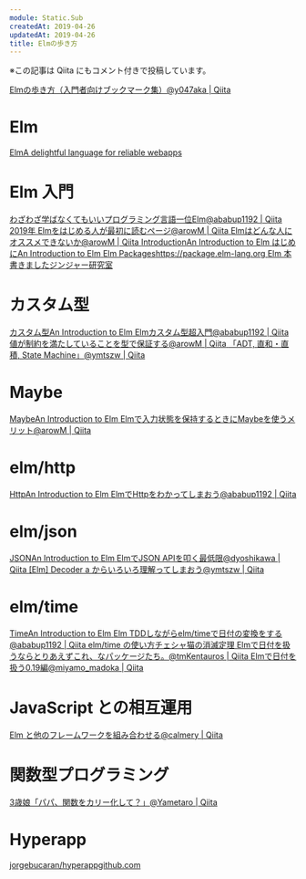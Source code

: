 ```yaml
---
module: Static.Sub
createdAt: 2019-04-26
updatedAt: 2019-04-26
title: Elmの歩き方
---
```


※この記事は Qiita にもコメント付きで投稿しています。

<a href="https://qiita.com/y047aka/items/b1c9c056938786e6e602" target="_blank">
    Elmの歩き方（入門者向けブックマーク集）<span>@y047aka | Qiita</span>
</a>

# Elm

<a href="https://elm-lang.org" target="_blank">
    Elm<span>A delightful language for reliable webapps</span>
</a>

# Elm 入門

<a href="https://qiita.com/ababup1192/items/4c39ff981642aded5d8e" target="_blank">
    わざわざ学ばなくてもいいプログラミング言語一位Elm<span>@ababup1192 | Qiita</span>
</a>

<a href="https://qiita.com/arowM/items/5ec5853298fc880353b7" target="_blank">
    2019年 Elmをはじめる人が最初に読むページ<span>@arowM | Qiita</span>
</a>

<a href="https://qiita.com/arowM/items/dfb38d1c5f3dfde8b8bf" target="_blank">
    Elmはどんな人にオススメできないか<span>@arowM | Qiita</span>
</a>

<a href="https://guide.elm-lang.org" target="_blank">
    Introduction<span>An Introduction to Elm</span>
</a>

<a href="https://guide.elm-lang.jp" target="_blank">
    はじめに<span>An Introduction to Elm</span>
</a>

<a href="https://package.elm-lang.org" target="_blank">
    Elm Packages<span>https://package.elm-lang.org</span>
</a>

<a href="http://jinjor-labo.hatenablog.com/entry/2019/02/26/112019" target="_blank">
    Elm 本書きました<span>ジンジャー研究室</span>
</a>

# カスタム型

<a href="https://guide.elm-lang.jp/types/custom_types.html" target="_blank">
    カスタム型<span>An Introduction to Elm</span>
</a>

<a href="https://qiita.com/ababup1192/items/70199bff67dfc0e14e00" target="_blank">
    Elmカスタム型超入門<span>@ababup1192 | Qiita</span>
</a>

<a href="https://qiita.com/arowM/items/0106f2b66a6a446bad38" target="_blank">
    値が制約を満たしていることを型で保証する<span>@arowM | Qiita</span>
</a>

<a href="https://qiita.com/ymtszw/items/dff02ad6350032688676" target="_blank">
    「ADT, 直和・直積, State Machine」<span>@ymtszw | Qiita</span>
</a>

# Maybe

<a href="https://guide.elm-lang.jp/error_handling/maybe.html" target="_blank">
    Maybe<span>An Introduction to Elm</span>
</a>

<a href="https://qiita.com/arowM/items/bedd54cbe584ebf3cea5" target="_blank">
    Elmで入力状態を保持するときにMaybeを使うメリット<span>@arowM | Qiita</span>
</a>

# elm/http

<a href="https://guide.elm-lang.jp/effects/http.html" target="_blank">
    Http<span>An Introduction to Elm</span>
</a>

<a href="https://qiita.com/ababup1192/items/b03fce202e1018bc4992" target="_blank">
    ElmでHttpをわかってしまおう<span>@ababup1192 | Qiita</span>
</a>

# elm/json

<a href="https://guide.elm-lang.jp/effects/json.html" target="_blank">
    JSON<span>An Introduction to Elm</span>
</a>

<a href="https://qiita.com/dyoshikawa/items/a9ee32b84211f381f2c2" target="_blank">
    ElmでJSON APIを叩く最低限<span>@dyoshikawa | Qiita</span>
</a>

<a href="https://qiita.com/ymtszw/items/1cabbdbda4273b4c1978" target="_blank">
    [Elm] Decoder a からいろいろ理解ってしまおう<span>@ymtszw | Qiita</span>
</a>

# elm/time

<a href="https://guide.elm-lang.jp/effects/time.html" target="_blank">
    Time<span>An Introduction to Elm</span>
</a>

<a href="https://qiita.com/ababup1192/items/803bd2e66461c70bf7e7" target="_blank">
    Elm TDDしながらelm/timeで日付の変換をする<span>@ababup1192 | Qiita</span>
</a>

<a href="https://ccvanishing.hateblo.jp/entry/2018/09/26/191231" target="_blank">
    elm/time の使い方<span>チェシャ猫の消滅定理</span>
</a>

<a href="https://qiita.com/tmKentauros/items/0680bb98e305e885196a" target="_blank">
    Elmで日付を扱うならとりあえずこれ、なパッケージたち。<span>@tmKentauros | Qiita</span>
</a>

<a href="https://qiita.com/miyamo_madoka/items/ae83fe3a43eac432434e" target="_blank">
    Elmで日付を扱う0.19編<span>@miyamo_madoka | Qiita</span>
</a>

# JavaScript との相互運用

<a href="https://qiita.com/calmery/items/d85e4755a4d0644c0610" target="_blank">
    Elm と他のフレームワークを組み合わせる<span>@calmery | Qiita</span>
</a>

# 関数型プログラミング

<a href="https://qiita.com/Yametaro/items/99cc1c8ebcfc703b1410" target="_blank">
    3歳娘「パパ、関数をカリー化して？」<span>@Yametaro | Qiita</span>
</a>

# Hyperapp

<a href="https://github.com/jorgebucaran/hyperapp" target="_blank">
    jorgebucaran/hyperapp<span>github.com</span>
</a>
